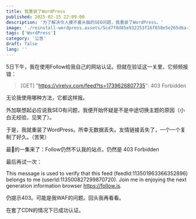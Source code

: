 ```yaml
---
title: 我重装了WordPress
published: 2025-02-15 22:09:00
description: '为了解决令人摸不着头脑的SEO问题，我重装了WordPress。'
image: './reinstall-wordpress.assets/5cd7f0d85e932253f16f858e5e265d6a-1024x574.webp'
tags: ['WordPress']
category: '公告'
draft: false 
lang: ''
---
```


5日下午，我在使用Follow给我自己的网站认证。但就在验证这一关里，它频频报错：

> [GET] "https://virelyx.com/feed?ts=1739626807735": 403 Forbidden

无论我使用哪种方法，它都这样报。

外加联想起必应说我SEO有问题，我便开始怀疑是不是中途切换主题的原因（小白无经验，见笑了）。

于是，我就重装了WordPress。所幸无数据丢失。友情链接丢失了，一个一个复制了好久。（苦笑）

最🤡的一集来了：Follow仍然不认我的站点，仍然是 403 Forbidden

最后再试一次：

This message is used to verify that this feed (feedId:113501963366352896) belongs to me (userId:113500827299870720). Join me in enjoying the next generation information browser https://follow.is.

仍提示403。可能是我WAF的问题。回头我再看看。

在套了CDN的情况下已成功认证。
